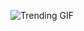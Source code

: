 ![Trending GIF](https://media4.giphy.com/media/v1.Y2lkPThiYjIxNzcyZ2M5YTAwZHoxYjZzczF5cGsydzI4dHI2cTJiN3I4MTd0bGh4bmhzcyZlcD12MV9naWZzX3NlYXJjaCZjdD1n/YQitE4YNQNahy/giphy.gif)

